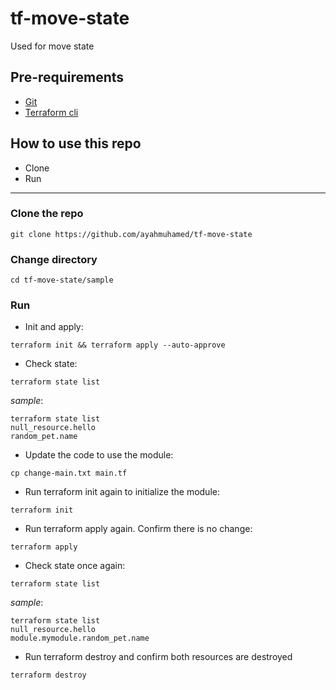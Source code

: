# tf-move-state
Used for move state
## Pre-requirements

* [Git](https://git-scm.com/book/en/v2/Getting-Started-Installing-Git) 
* [Terraform cli](https://learn.hashicorp.com/tutorials/terraform/install-cli)


## How to use this repo

- Clone
- Run

---

### Clone the repo

```
git clone https://github.com/ayahmuhamed/tf-move-state
```

### Change directory

```
cd tf-move-state/sample
```

### Run

* Init and apply:

```
terraform init && terraform apply --auto-approve
```



* Check state:

```
terraform state list
```

_sample_:

```
terraform state list
null_resource.hello
random_pet.name
```

* Update the code to use the module:

```
cp change-main.txt main.tf
```

* Run terraform init again to initialize the module:

```
terraform init
```


* Run terraform apply again. Confirm there is no change:

```
terraform apply
```




* Check state once again:

```
terraform state list
```

_sample_:

```
terraform state list
null_resource.hello
module.mymodule.random_pet.name
```

* Run terraform destroy and confirm both resources are destroyed

```
terraform destroy
```

